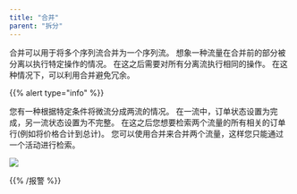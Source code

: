 ```yaml
---
title: "合并"
parent: "拆分"
---
```


合并可以用于将多个序列流合并为一个序列流。 想象一种流量在合并前的部分被分离以执行特定操作的情况。 在这之后需要对所有分离流执行相同的操作。 在这种情况下，可以利用合并避免冗余。

{{% alert type="info" %}}

您有一种根据特定条件将微流分成两流的情况。 在一流中，订单状态设置为完成，另一流状态设置为不完整。 在这之后您想要检索两个流量的所有相关的订单行(例如将价格合计到总计)。 您可以使用合并来合并两个流量，这样您只能通过一个活动进行检索。

![](attachments/819203/917943.png)

{{% /报警 %}}
